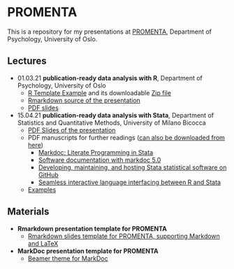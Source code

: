 PROMENTA
========

This is a repository for my presentations at [PROMENTA](https://www.sv.uio.no/promenta/english/), Department of Psychology, University of Oslo. 

Lectures
--------

- 01.03.21 __publication-ready data analysis with R__, Department of Psychology, University of Oslo
  + [R Template Example](https://github.com/haghish/promenta/tree/main/publication-ready%20data%20analysis%20with%20R/template) and its downloadable [Zip file](https://github.com/haghish/promenta/tree/main/publication-ready%20data%20analysis%20with%20R/template.zip)
  + [Rmarkdown source of the presentation](https://github.com/haghish/promenta/tree/main/publication-ready%20data%20analysis%20with%20R/Presentation)
  + [PDF slides](https://github.com/haghish/promenta/blob/main/publication-ready%20data%20analysis%20with%20R/Presentation/MAIN.pdf)
- 15.04.21 __publication-ready data analysis with Stata__, Department of Statistics and Quantitative Methods, University of Milano Bicocca
  + [PDF Slides of the presentation](https://github.com/haghish/promenta/blob/main/publication-ready%20data%20analysis%20with%20Stata/presentation/slide.pdf)
  + PDF manuscripts for further readings ([can also be downloaded from here](https://github.com/haghish/promenta/tree/main/publication-ready%20data%20analysis%20with%20Stata/manuscripts))
    + [Markdoc: Literate Programming in Stata](https://journals.sagepub.com/doi/abs/10.1177/1536867X1601600409)
    + [Software documentation with markdoc 5.0](https://journals.sagepub.com/doi/abs/10.1177/1536867X20931000)
    + [Developing, maintaining, and hosting Stata statistical software on GitHub](https://journals.sagepub.com/doi/abs/10.1177/1536867X20976323)
    + [Seamless interactive language interfacing between R and Stata](https://journals.sagepub.com/doi/full/10.1177/1536867X19830891)
  + [Examples](https://github.com/haghish/promenta/tree/main/publication-ready%20data%20analysis%20with%20Stata/examples)

Materials
---------

- __Rmarkdown presentation template for PROMENTA__
  + [Rmarkdown slides template for PROMENTA, supporting Markdown and LaTeX](https://github.com/haghish/promenta/tree/main/Rmarkdown%20Beamer%20Template)
- __MarkDoc presentation template for PROMENTA__
  + [Beamer theme for MarkDoc](https://github.com/haghish/promenta/tree/main/Stata%20slides%20PROMENTA)
